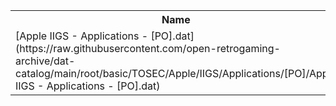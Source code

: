 <table>
<tr><th>Name</th><th>Size</th></tr>
<tr><td>
[Apple IIGS - Applications - [PO].dat](https://raw.githubusercontent.com/open-retrogaming-archive/dat-catalog/main/root/basic/TOSEC/Apple/IIGS/Applications/[PO]/Apple IIGS - Applications - [PO].dat)
</td><td>6050</td></tr>
</table>
